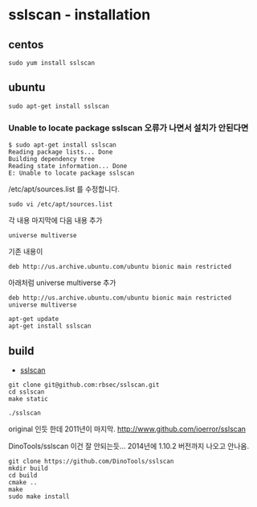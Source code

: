 # sslscan - installation


## centos
```
sudo yum install sslscan
```

## ubuntu
```
sudo apt-get install sslscan
```

### Unable to locate package sslscan 오류가 나면서 설치가 안된다면
```
$ sudo apt-get install sslscan
Reading package lists... Done
Building dependency tree
Reading state information... Done
E: Unable to locate package sslscan
```

/etc/apt/sources.list 를 수정합니다.
```
sudo vi /etc/apt/sources.list
```

각 내용 마지막에 다음 내용 추가
```
universe multiverse
```

기존 내용이
```
deb http://us.archive.ubuntu.com/ubuntu bionic main restricted
```

아래처럼 universe multiverse 추가
```
deb http://us.archive.ubuntu.com/ubuntu bionic main restricted universe multiverse
```

```
apt-get update
apt-get install sslscan
```

## build
* [sslscan](https://github.com/rbsec/sslscan)

```
git clone git@github.com:rbsec/sslscan.git
cd sslscan
make static
```

```
./sslscan
```


original 인듯 한데 2011년이 마지막. http://www.github.com/ioerror/sslscan

DinoTools/sslscan 이건 잘 안되는듯... 2014년에 1.10.2 버전까지 나오고 안나옴.
```
git clone https://github.com/DinoTools/sslscan
mkdir build
cd build
cmake ..
make
sudo make install
```

